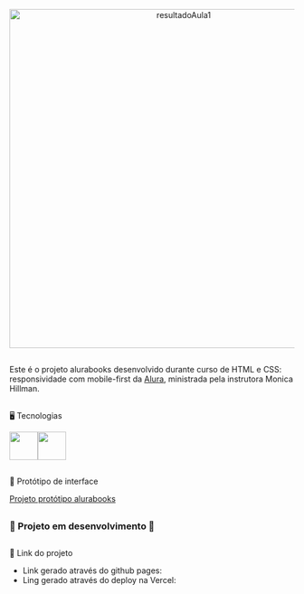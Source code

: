 <p align="center"><img width="600"  alt="resultadoAula1" src="https://github.com/GuiAgost/alurabooks/assets/76624588/d630b53e-0320-49f0-8662-8bb6149c3837"></p>

##

Este é o projeto alurabooks desenvolvido durante curso de HTML e CSS: responsividade com mobile-first da [Alura](https://www.alura.com.br/), ministrada pela instrutora Monica Hillman.

##

🖥️ Tecnologias

<img src="https://cdn.jsdelivr.net/gh/devicons/devicon/icons/html5/html5-plain-wordmark.svg" width="50" hedight="50" /><img src="https://cdn.jsdelivr.net/gh/devicons/devicon/icons/css3/css3-plain-wordmark.svg" width="50" hedight="50"/>

##

🔗 Protótipo de interface

[Projeto protótipo alurabooks](https://www.figma.com/file/MSbJham9fIdRhtYwcb2Mlr/AluraBooks-(Copy)?type=design&t=MWewwjklgYFZMWqy-0)

##

### 	🚧 Projeto em desenvolvimento 🚧

##

🔗 Link do projeto

* Link gerado através do github pages: 
* Ling gerado através do deploy na Vercel: 








